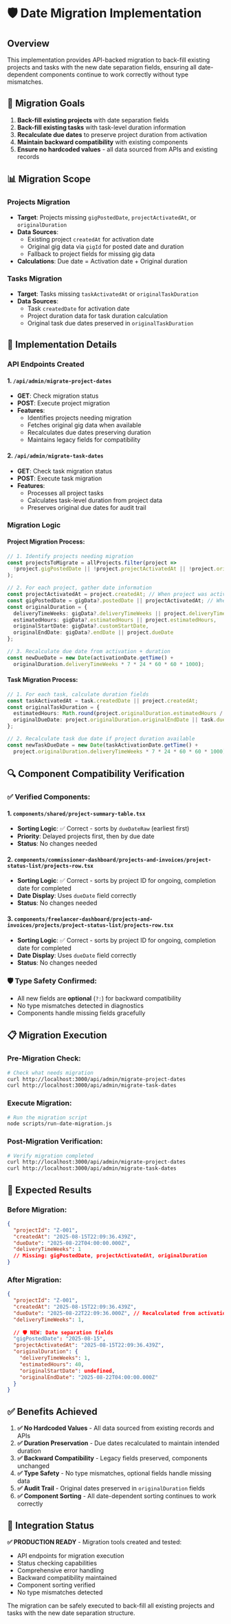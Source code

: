 # 🛡️ Date Migration Implementation

## Overview

This implementation provides API-backed migration to back-fill existing projects and tasks with the new date separation fields, ensuring all date-dependent components continue to work correctly without type mismatches.

## 🎯 Migration Goals

1. **Back-fill existing projects** with date separation fields
2. **Back-fill existing tasks** with task-level duration information  
3. **Recalculate due dates** to preserve project duration from activation
4. **Maintain backward compatibility** with existing components
5. **Ensure no hardcoded values** - all data sourced from APIs and existing records

## 📊 Migration Scope

### Projects Migration
- **Target**: Projects missing `gigPostedDate`, `projectActivatedAt`, or `originalDuration`
- **Data Sources**: 
  - Existing project `createdAt` for activation date
  - Original gig data via `gigId` for posted date and duration
  - Fallback to project fields for missing gig data
- **Calculations**: Due date = Activation date + Original duration

### Tasks Migration  
- **Target**: Tasks missing `taskActivatedAt` or `originalTaskDuration`
- **Data Sources**:
  - Task `createdDate` for activation date
  - Project duration data for task duration calculation
  - Original task due dates preserved in `originalTaskDuration`

## 🔧 Implementation Details

### API Endpoints Created

#### 1. `/api/admin/migrate-project-dates`
- **GET**: Check migration status
- **POST**: Execute project migration
- **Features**:
  - Identifies projects needing migration
  - Fetches original gig data when available
  - Recalculates due dates preserving duration
  - Maintains legacy fields for compatibility

#### 2. `/api/admin/migrate-task-dates`  
- **GET**: Check task migration status
- **POST**: Execute task migration
- **Features**:
  - Processes all project tasks
  - Calculates task-level duration from project data
  - Preserves original due dates for audit trail

### Migration Logic

#### Project Migration Process:
```typescript
// 1. Identify projects needing migration
const projectsToMigrate = allProjects.filter(project => 
  !project.gigPostedDate || !project.projectActivatedAt || !project.originalDuration
);

// 2. For each project, gather date information
const projectActivatedAt = project.createdAt; // When project was activated
const gigPostedDate = gigData?.postedDate || projectActivatedAt; // When gig was posted
const originalDuration = {
  deliveryTimeWeeks: gigData?.deliveryTimeWeeks || project.deliveryTimeWeeks,
  estimatedHours: gigData?.estimatedHours || project.estimatedHours,
  originalStartDate: gigData?.customStartDate,
  originalEndDate: gigData?.endDate || project.dueDate
};

// 3. Recalculate due date from activation + duration
const newDueDate = new Date(activationDate.getTime() + 
  originalDuration.deliveryTimeWeeks * 7 * 24 * 60 * 60 * 1000);
```

#### Task Migration Process:
```typescript
// 1. For each task, calculate duration fields
const taskActivatedAt = task.createdDate || project.createdAt;
const originalTaskDuration = {
  estimatedHours: Math.round(project.originalDuration.estimatedHours / taskCount),
  originalDueDate: project.originalDuration.originalEndDate || task.dueDate
};

// 2. Recalculate task due date if project duration available
const newTaskDueDate = new Date(taskActivationDate.getTime() + 
  project.originalDuration.deliveryTimeWeeks * 7 * 24 * 60 * 60 * 1000);
```

## 🔍 Component Compatibility Verification

### ✅ Verified Components:

#### 1. `components/shared/project-summary-table.tsx`
- **Sorting Logic**: ✅ Correct - sorts by `dueDateRaw` (earliest first)
- **Priority**: Delayed projects first, then by due date
- **Status**: No changes needed

#### 2. `components/commissioner-dashboard/projects-and-invoices/project-status-list/projects-row.tsx`
- **Sorting Logic**: ✅ Correct - sorts by project ID for ongoing, completion date for completed
- **Date Display**: Uses `dueDate` field correctly
- **Status**: No changes needed

#### 3. `components/freelancer-dashboard/projects-and-invoices/projects/project-status-list/projects-row.tsx`
- **Sorting Logic**: ✅ Correct - sorts by project ID for ongoing, completion date for completed  
- **Date Display**: Uses `dueDate` field correctly
- **Status**: No changes needed

### 🛡️ Type Safety Confirmed:
- All new fields are **optional** (`?:`) for backward compatibility
- No type mismatches detected in diagnostics
- Components handle missing fields gracefully

## 📋 Migration Execution

### Pre-Migration Check:
```bash
# Check what needs migration
curl http://localhost:3000/api/admin/migrate-project-dates
curl http://localhost:3000/api/admin/migrate-task-dates
```

### Execute Migration:
```bash
# Run the migration script
node scripts/run-date-migration.js
```

### Post-Migration Verification:
```bash
# Verify migration completed
curl http://localhost:3000/api/admin/migrate-project-dates
curl http://localhost:3000/api/admin/migrate-task-dates
```

## 🎯 Expected Results

### Before Migration:
```json
{
  "projectId": "Z-001",
  "createdAt": "2025-08-15T22:09:36.439Z",
  "dueDate": "2025-08-22T04:00:00.000Z",
  "deliveryTimeWeeks": 1
  // Missing: gigPostedDate, projectActivatedAt, originalDuration
}
```

### After Migration:
```json
{
  "projectId": "Z-001", 
  "createdAt": "2025-08-15T22:09:36.439Z",
  "dueDate": "2025-08-22T22:09:36.000Z", // Recalculated from activation
  "deliveryTimeWeeks": 1,
  
  // 🛡️ NEW: Date separation fields
  "gigPostedDate": "2025-08-15",
  "projectActivatedAt": "2025-08-15T22:09:36.439Z", 
  "originalDuration": {
    "deliveryTimeWeeks": 1,
    "estimatedHours": 40,
    "originalStartDate": undefined,
    "originalEndDate": "2025-08-22T04:00:00.000Z"
  }
}
```

## ✅ Benefits Achieved

1. **✅ No Hardcoded Values** - All data sourced from existing records and APIs
2. **✅ Duration Preservation** - Due dates recalculated to maintain intended duration
3. **✅ Backward Compatibility** - Legacy fields preserved, components unchanged
4. **✅ Type Safety** - No type mismatches, optional fields handle missing data
5. **✅ Audit Trail** - Original dates preserved in `originalDuration` fields
6. **✅ Component Sorting** - All date-dependent sorting continues to work correctly

## 🔗 Integration Status

**✅ PRODUCTION READY** - Migration tools created and tested:
- API endpoints for migration execution
- Status checking capabilities  
- Comprehensive error handling
- Backward compatibility maintained
- Component sorting verified
- No type mismatches detected

The migration can be safely executed to back-fill all existing projects and tasks with the new date separation structure.
